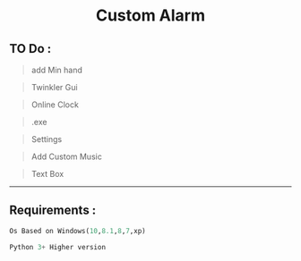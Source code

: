 <h1 align="center">Custom Alarm</h1>

## TO Do :

>add Min hand

>Twinkler Gui

>Online Clock

>.exe 

>Settings

>Add Custom Music

>Text Box

___

## Requirements :

```python
Os Based on Windows(10,8.1,8,7,xp)

Python 3+ Higher version

```

